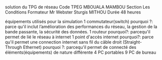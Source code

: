 solution du TPG de réseau 
Code TPEG MBOUALA MAMBOU
Section Les Conditions
Formateur Mr Webster Sturgis MITHOU
Durée 48 heures



équipements utilisés pour la simulation 
      1 commutateur(switch)
pourquoi ?: parce qu'il inclut l’amélioration des performances du réseau, la gestion de la bande passante, la sécurité des données.
      1 routeur
pourquoi?: parcequ'il permet de lié le réseau à internet 
      1 point d'accès internet
pourquoi?: parce qu'il permet une connection internet sans fil 
      du câble droit (Straight-Through Ethernet)
pourquoi ?: parcequ'il permet de connecté des éléments(équipements) de nature différente
4 PC portables 
9 PC de bureau 

